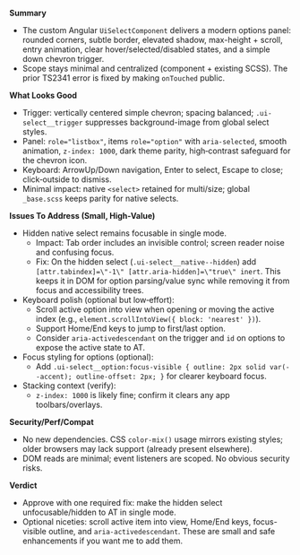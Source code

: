 **Summary**
- The custom Angular `UiSelectComponent` delivers a modern options panel: rounded corners, subtle border, elevated shadow, max-height + scroll, entry animation, clear hover/selected/disabled states, and a simple down chevron trigger.
- Scope stays minimal and centralized (component + existing SCSS). The prior TS2341 error is fixed by making `onTouched` public.

**What Looks Good**
- Trigger: vertically centered simple chevron; spacing balanced; `.ui-select__trigger` suppresses background-image from global select styles.
- Panel: `role="listbox"`, items `role="option"` with `aria-selected`, smooth animation, `z-index: 1000`, dark theme parity, high‑contrast safeguard for the chevron icon.
- Keyboard: ArrowUp/Down navigation, Enter to select, Escape to close; click‑outside to dismiss.
- Minimal impact: native `<select>` retained for multi/size; global `_base.scss` keeps parity for native selects.

**Issues To Address (Small, High-Value)**
- Hidden native select remains focusable in single mode.
  - Impact: Tab order includes an invisible control; screen reader noise and confusing focus.
  - Fix: On the hidden select (`.ui-select__native--hidden`) add `[attr.tabindex]=\"-1\" [attr.aria-hidden]=\"true\" inert`. This keeps it in DOM for option parsing/value sync while removing it from focus and accessibility trees.
- Keyboard polish (optional but low‑effort):
  - Scroll active option into view when opening or moving the active index (e.g., `element.scrollIntoView({ block: 'nearest' })`).
  - Support Home/End keys to jump to first/last option.
  - Consider `aria-activedescendant` on the trigger and `id` on options to expose the active state to AT.
- Focus styling for options (optional):
  - Add `.ui-select__option:focus-visible { outline: 2px solid var(--accent); outline-offset: 2px; }` for clearer keyboard focus.
- Stacking context (verify):
  - `z-index: 1000` is likely fine; confirm it clears any app toolbars/overlays.

**Security/Perf/Compat**
- No new dependencies. CSS `color-mix()` usage mirrors existing styles; older browsers may lack support (already present elsewhere).
- DOM reads are minimal; event listeners are scoped. No obvious security risks.

**Verdict**
- Approve with one required fix: make the hidden select unfocusable/hidden to AT in single mode.
- Optional niceties: scroll active item into view, Home/End keys, focus-visible outline, and `aria-activedescendant`. These are small and safe enhancements if you want me to add them.
